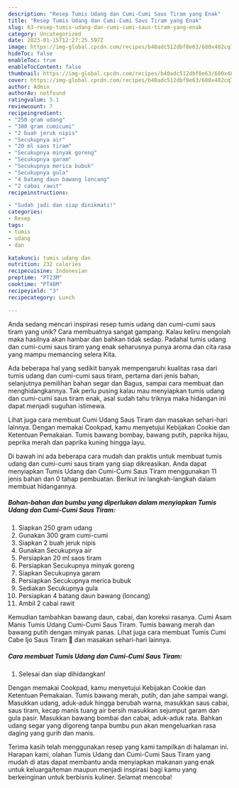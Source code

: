 ```yaml
---
description: "Resep Tumis Udang dan Cumi-Cumi Saus Tiram yang Enak"
title: "Resep Tumis Udang dan Cumi-Cumi Saus Tiram yang Enak"
slug: 63-resep-tumis-udang-dan-cumi-cumi-saus-tiram-yang-enak
category: Uncategorized
date: 2023-01-15T12:27:25.597Z
image: https://img-global.cpcdn.com/recipes/b40adc512dbf8e63/680x482cq70/tumis-udang-dan-cumi-cumi-saus-tiram-foto-resep-utama.jpg
hideToc: false
enableToc: true
enableTocContent: false
thumbnail: https://img-global.cpcdn.com/recipes/b40adc512dbf8e63/680x482cq70/tumis-udang-dan-cumi-cumi-saus-tiram-foto-resep-utama.jpg
cover: https://img-global.cpcdn.com/recipes/b40adc512dbf8e63/680x482cq70/tumis-udang-dan-cumi-cumi-saus-tiram-foto-resep-utama.jpg
author: Admin
authorAv: notfound
ratingvalue: 3.1
reviewcount: 7
recipeingredient:
- "250 gram udang"
- "300 gram cumicumi"
- "2 buah jeruk nipis"
- "Secukupnya air"
- "20 ml saos tiram"
- "Secukupnya minyak goreng"
- "Secukupnya garam"
- "Secukupnya merica bubuk"
- "Secukupnya gula"
- "4 batang daun bawang loncang"
- "2 cabai rawit"
recipeinstructions:

- "Sudah jadi dan siap dinikmati!"
categories:
- Resep
tags:
- tumis
- udang
- dan

katakunci: tumis udang dan 
nutrition: 232 calories
recipecuisine: Indonesian
preptime: "PT23M"
cooktime: "PT48M"
recipeyield: "3"
recipecategory: Lunch

---
```





Anda sedang mencari inspirasi resep tumis udang dan cumi-cumi saus tiram yang unik? Cara membuatnya sangat gampang. Kalau keliru mengolah maka hasilnya akan hambar dan bahkan tidak sedap. Padahal tumis udang dan cumi-cumi saus tiram yang enak seharusnya punya aroma dan cita rasa yang mampu memancing selera Kita.





Ada beberapa hal yang sedikit banyak mempengaruhi kualitas rasa dari tumis udang dan cumi-cumi saus tiram, pertama dari jenis bahan, selanjutnya pemilihan bahan segar dan Bagus, sampai cara membuat dan menghidangkannya. Tak perlu pusing kalau mau menyiapkan tumis udang dan cumi-cumi saus tiram enak,      asal sudah tahu triknya maka hidangan ini dapat menjadi suguhan istimewa.














Lihat juga cara membuat Cumi Udang Saus Tiram dan masakan sehari-hari lainnya. Dengan memakai Cookpad, kamu menyetujui Kebijakan Cookie dan Ketentuan Pemakaian. Tumis bawang bombay, bawang putih, paprika hijau, peprika merah dan paprika kuning hingga layu.






Di bawah ini ada beberapa cara mudah dan praktis untuk membuat tumis udang dan cumi-cumi saus tiram yang siap dikreasikan. Anda dapat menyiapkan Tumis Udang dan Cumi-Cumi Saus Tiram menggunakan 11 jenis bahan dan 0 tahap pembuatan. Berikut ini langkah-langkah dalam membuat hidangannya.

<!--inarticleads1-->

##### Bahan-bahan dan bumbu yang diperlukan dalam menyiapkan Tumis Udang dan Cumi-Cumi Saus Tiram:

1. Siapkan 250 gram udang
1. Gunakan 300 gram cumi-cumi
1. Siapkan 2 buah jeruk nipis
1. Gunakan Secukupnya air
1. Persiapkan 20 ml saos tiram
1. Persiapkan Secukupnya minyak goreng
1. Siapkan Secukupnya garam
1. Persiapkan Secukupnya merica bubuk
1. Sediakan Secukupnya gula
1. Persiapkan 4 batang daun bawang (loncang)
1. Ambil 2 cabai rawit


Kemudian tambahkan bawang daun, cabai, dan koreksi rasanya. Cumi Asam Manis Tumis Udang Cumi-Cumi Saus Tiram. Tumis bawang merah dan bawang putih dengan minyak panas. Lihat juga cara membuat Tumis Cumi Cabe Ijo Saus Tiram 🦑 dan masakan sehari-hari lainnya. 

<!--inarticleads2-->

##### Cara membuat Tumis Udang dan Cumi-Cumi Saus Tiram:


1. Selesai dan siap dihidangkan!

Dengan memakai Cookpad, kamu menyetujui Kebijakan Cookie dan Ketentuan Pemakaian. Tumis bawang merah, putih, dan jahe sampai wangi. Masukkan udang, aduk-aduk hingga berubah warna, masukkan saus cabai, saus tiram, kecap manis tuang air bersih masukkan sejumput garam dan gula pasir. Masukkan bawang bombai dan cabai, aduk-aduk rata. Bahkan udang segar yang digoreng tanpa bumbu pun akan mengeluarkan rasa daging yang gurih dan manis. 

Terima kasih telah menggunakan resep yang kami tampilkan di halaman ini. Harapan kami, olahan Tumis Udang dan Cumi-Cumi Saus Tiram yang mudah di atas dapat membantu anda menyiapkan makanan yang enak untuk keluarga/teman maupun menjadi inspirasi bagi kamu yang berkeinginan untuk berbisnis kuliner. Selamat mencoba!
